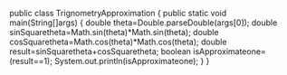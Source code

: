 public class TrignometryApproximation
{
public static void main(String[]args)
{
double theta=Double.parseDouble(args[0]);
double sinSquaretheta=Math.sin(theta)*Math.sin(theta);
double cosSquaretheta=Math.cos(theta)*Math.cos(theta);
double result=sinSquaretheta+cosSquaretheta;
boolean isApproximateone=(result==1);
System.out.println(isApproximateone);
}
}
